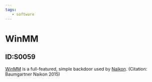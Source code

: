 ```yaml
---
tags:
   - software
---
```

# WinMM
## ID:S0059
[WinMM](software/S0059) is a full-featured, simple backdoor used by [Naikon](groups/G0019). (Citation: Baumgartner Naikon 2015)
